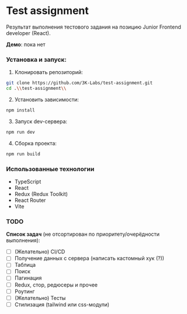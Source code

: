 # Test assignment

Результат выполнения тестового задания на позицию Junior Frontend developer (React).

**Демо**: пока нет

### Установка и запуск:

1. Клонировать репозиторий:

```sh
git clone https://github.com/3K-Labs/test-assignment.git
cd .\\test-assignment\\
```

2. Установить зависимости:

```sh
npm install
```

3. Запуск dev-сервера:

```sh
npm run dev
```

4. Сборка проекта:

```sh
npm run build
```

### Использованные технологии

- TypeScript
- React
- Redux (Redux Toolkit)
- React Router
- Vite

### TODO

**Список задач** (не отсортирован по приоритету/очерёдности выполнения):

- [ ] (Желательно) CI/CD
- [ ] Получение данных с сервера (написать кастомный хук (?))
- [ ] Таблица
- [ ] Поиск
- [ ] Пагинация
- [ ] Redux, стор, редюсеры и прочее
- [ ] Роутинг
- [ ] (Желательно) Тесты
- [ ] Стилизация (tailwind или css-модули)
